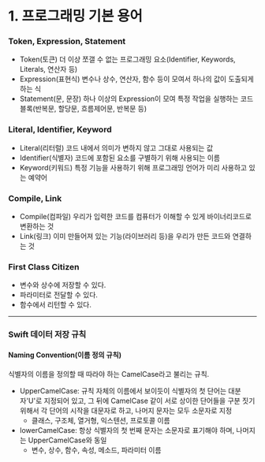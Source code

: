 # 1. 프로그래밍 기본 용어

### Token, Expression, Statement


  * Token(토큰) 더 이상 쪼갤 수 없는 프로그래밍 요소(Identifier, Keywords, Literals, 연산자 등)
  * Expression(표현식) 변수나 상수, 연산자, 함수 등이 모여서 하나의 값이 도출되게 하는 식
  * Statement(문, 문장) 하나 이상의 Expression이 모여 특정 작업을 실행하는 코드블록(반복문, 할당문, 흐름제어문, 반복문 등)
  
  
### Literal, Identifier, Keyword
* Literal(리터럴) 코드 내에서 의미가 변하지 않고 그대로 사용되는 값
* Identifier(식별자) 코드에 포함된 요소를 구별하기 위해 사용되는 이름
* Keyword(키워드) 특정 기능을 사용하기 위해 프로그래밍 언어가 미리 사용하고 있는 예약어

### Compile, Link
* Compile(컴파일) 우리가 입력한 코드를 컴퓨터가 이해할 수 있게 바이너리코드로 변환하는 것
* Link(링크) 이미 만들어져 있는 기능(라이브러리 등)을 우리가 만든 코드와 연결하는 것

### First Class Citizen
* 변수와 상수에 저장할 수 있다.
* 파라미터로 전달할 수 있다.
* 함수에서 리턴할 수 있다.

---------------------------

### Swift 데이터 저장 규칙

#### Naming Convention(이름 정의 규칙)
식별자의 이름을 정의할 때 따라야 하는 CamelCase라고 불리는 규칙.
* UpperCamelCase: 규칙 자체의 이름에서 보이듯이 식별자의 첫 단어는 대분자'U'로 지정되어 있고, 그 뒤에 CamelCase 같이 서로 상이한 단어들을 구분 짓기 위해서 각 단어의 시작을 대문자로 하고, 나머지 문자는 모두 소문자로 지정 
  * 클래스, 구조체, 열거형, 익스텐션, 프로토콜 이름
* lowerCamelCase: 항상 식별자의 첫 번째 문자는 소문자로 표기해야 하며, 나머지는 UpperCamelCase와 동일
  * 변수, 상수, 함수, 속성, 메소드, 파라미터 이름

